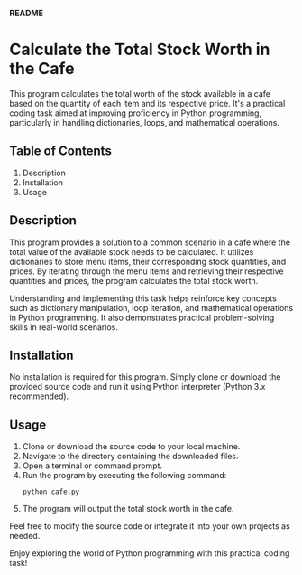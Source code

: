 **README**

# Calculate the Total Stock Worth in the Cafe

This program calculates the total worth of the stock available in a 
cafe based on the quantity of each item and its respective price. 
It's a practical coding task aimed at improving proficiency in Python 
programming, particularly in handling dictionaries, loops, and 
mathematical operations.

## Table of Contents
1. Description
2. Installation
3. Usage

## Description

This program provides a solution to a common scenario in a cafe where 
the total value of the available stock needs to be calculated. 
It utilizes dictionaries to store menu items, their corresponding 
stock quantities, and prices. By iterating through the menu items and 
retrieving their respective quantities and prices, the program 
calculates the total stock worth.

Understanding and implementing this task helps reinforce key concepts 
such as dictionary manipulation, loop iteration, and mathematical 
operations in Python programming. It also demonstrates practical 
problem-solving skills in real-world scenarios.

## Installation

No installation is required for this program. Simply clone or download 
the provided source code and run it using Python interpreter 
(Python 3.x recommended).

## Usage

1. Clone or download the source code to your local machine.
2. Navigate to the directory containing the downloaded files.
3. Open a terminal or command prompt.
4. Run the program by executing the following command:
   ```
   python cafe.py
   ```
5. The program will output the total stock worth in the cafe.

Feel free to modify the source code or integrate it into your own 
projects as needed.

Enjoy exploring the world of Python programming with this practical 
coding task!
